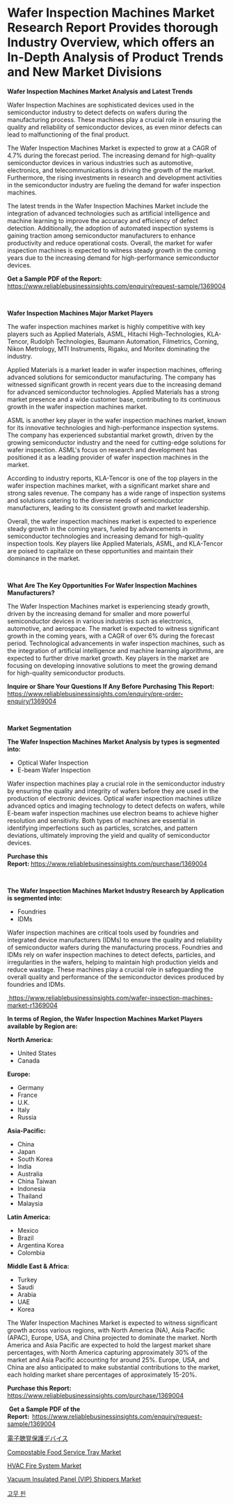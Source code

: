 <p><h1>Wafer Inspection Machines Market Research Report Provides thorough Industry Overview, which offers an In-Depth Analysis of Product Trends and New Market Divisions</h1></p><p><strong>Wafer Inspection Machines Market Analysis and Latest Trends</strong></p>
<p><p>Wafer Inspection Machines are sophisticated devices used in the semiconductor industry to detect defects on wafers during the manufacturing process. These machines play a crucial role in ensuring the quality and reliability of semiconductor devices, as even minor defects can lead to malfunctioning of the final product.</p><p>The Wafer Inspection Machines Market is expected to grow at a CAGR of 4.7% during the forecast period. The increasing demand for high-quality semiconductor devices in various industries such as automotive, electronics, and telecommunications is driving the growth of the market. Furthermore, the rising investments in research and development activities in the semiconductor industry are fueling the demand for wafer inspection machines.</p><p>The latest trends in the Wafer Inspection Machines Market include the integration of advanced technologies such as artificial intelligence and machine learning to improve the accuracy and efficiency of defect detection. Additionally, the adoption of automated inspection systems is gaining traction among semiconductor manufacturers to enhance productivity and reduce operational costs. Overall, the market for wafer inspection machines is expected to witness steady growth in the coming years due to the increasing demand for high-performance semiconductor devices.</p></p>
<p><strong>Get a Sample PDF of the Report:&nbsp;</strong> <a href="https://www.reliablebusinessinsights.com/enquiry/request-sample/1369004">https://www.reliablebusinessinsights.com/enquiry/request-sample/1369004</a></p>
<p>&nbsp;</p>
<p><strong>Wafer Inspection Machines Major Market Players</strong></p>
<p><p>The wafer inspection machines market is highly competitive with key players such as Applied Materials, ASML, Hitachi High-Technologies, KLA-Tencor, Rudolph Technologies, Baumann Automation, Filmetrics, Corning, Nikon Metrology, MTI Instruments, Rigaku, and Moritex dominating the industry.</p><p>Applied Materials is a market leader in wafer inspection machines, offering advanced solutions for semiconductor manufacturing. The company has witnessed significant growth in recent years due to the increasing demand for advanced semiconductor technologies. Applied Materials has a strong market presence and a wide customer base, contributing to its continuous growth in the wafer inspection machines market.</p><p>ASML is another key player in the wafer inspection machines market, known for its innovative technologies and high-performance inspection systems. The company has experienced substantial market growth, driven by the growing semiconductor industry and the need for cutting-edge solutions for wafer inspection. ASML's focus on research and development has positioned it as a leading provider of wafer inspection machines in the market.</p><p>According to industry reports, KLA-Tencor is one of the top players in the wafer inspection machines market, with a significant market share and strong sales revenue. The company has a wide range of inspection systems and solutions catering to the diverse needs of semiconductor manufacturers, leading to its consistent growth and market leadership.</p><p>Overall, the wafer inspection machines market is expected to experience steady growth in the coming years, fueled by advancements in semiconductor technologies and increasing demand for high-quality inspection tools. Key players like Applied Materials, ASML, and KLA-Tencor are poised to capitalize on these opportunities and maintain their dominance in the market.</p></p>
<p>&nbsp;</p>
<p><strong>What Are The Key Opportunities For Wafer Inspection Machines Manufacturers?</strong></p>
<p><p>The Wafer Inspection Machines market is experiencing steady growth, driven by the increasing demand for smaller and more powerful semiconductor devices in various industries such as electronics, automotive, and aerospace. The market is expected to witness significant growth in the coming years, with a CAGR of over 6% during the forecast period. Technological advancements in wafer inspection machines, such as the integration of artificial intelligence and machine learning algorithms, are expected to further drive market growth. Key players in the market are focusing on developing innovative solutions to meet the growing demand for high-quality semiconductor products.</p></p>
<p><strong>Inquire or Share Your Questions If Any Before Purchasing This Report:</strong> <a href="https://www.reliablebusinessinsights.com/enquiry/pre-order-enquiry/1369004">https://www.reliablebusinessinsights.com/enquiry/pre-order-enquiry/1369004</a></p>
<p>&nbsp;</p>
<p><strong>Market Segmentation</strong></p>
<p><strong>The Wafer Inspection Machines Market Analysis by types is segmented into:</strong></p>
<p><ul><li>Optical Wafer Inspection</li><li>E-beam Wafer Inspection</li></ul></p>
<p><p>Wafer inspection machines play a crucial role in the semiconductor industry by ensuring the quality and integrity of wafers before they are used in the production of electronic devices. Optical wafer inspection machines utilize advanced optics and imaging technology to detect defects on wafers, while E-beam wafer inspection machines use electron beams to achieve higher resolution and sensitivity. Both types of machines are essential in identifying imperfections such as particles, scratches, and pattern deviations, ultimately improving the yield and quality of semiconductor devices.</p></p>
<p><strong>Purchase this Report:&nbsp;</strong><a href="https://www.reliablebusinessinsights.com/purchase/1369004">https://www.reliablebusinessinsights.com/purchase/1369004</a></p>
<p>&nbsp;</p>
<p><strong>The Wafer Inspection Machines Market Industry Research by Application is segmented into:</strong></p>
<p><ul><li>Foundries</li><li>IDMs</li></ul></p>
<p><p>Wafer inspection machines are critical tools used by foundries and integrated device manufacturers (IDMs) to ensure the quality and reliability of semiconductor wafers during the manufacturing process. Foundries and IDMs rely on wafer inspection machines to detect defects, particles, and irregularities in the wafers, helping to maintain high production yields and reduce wastage. These machines play a crucial role in safeguarding the overall quality and performance of the semiconductor devices produced by foundries and IDMs.</p></p>
<p><a href="https://www.reliablebusinessinsights.com/wafer-inspection-machines-market-r1369004">&nbsp;https://www.reliablebusinessinsights.com/wafer-inspection-machines-market-r1369004</a></p>
<p><strong>In terms of Region, the Wafer Inspection Machines Market Players available by Region are:</strong></p>
<p>
    <p> <strong> North America: </strong>
        <ul>
            <li>United States</li>
            <li>Canada</li>
        </ul>
        </p> 
    <p> <strong> Europe: </strong>
        <ul>
            <li>Germany</li>
            <li>France</li>
            <li>U.K.</li>
            <li>Italy</li>
            <li>Russia</li>
        </ul>
        </p> 
    <p> <strong> Asia-Pacific: </strong>
        <ul>
            <li>China</li>
            <li>Japan</li>
            <li>South Korea</li>
            <li>India</li>
            <li>Australia</li>
            <li>China Taiwan</li>
            <li>Indonesia</li>
            <li>Thailand</li>
            <li>Malaysia</li>
        </ul>
        </p> 
    <p> <strong> Latin America: </strong>
        <ul>
            <li>Mexico</li>
            <li>Brazil</li>
            <li>Argentina Korea</li>
            <li>Colombia</li>
        </ul>
        </p> 
    <p> <strong> Middle East & Africa: </strong>
        <ul>
            <li>Turkey</li>
            <li>Saudi</li>
            <li>Arabia</li>
            <li>UAE</li>
            <li>Korea</li>
        </ul>
    </p>
    </p>
<p><p>The Wafer Inspection Machines Market is expected to witness significant growth across various regions, with North America (NA), Asia Pacific (APAC), Europe, USA, and China projected to dominate the market. North America and Asia Pacific are expected to hold the largest market share percentages, with North America capturing approximately 30% of the market and Asia Pacific accounting for around 25%. Europe, USA, and China are also anticipated to make substantial contributions to the market, each holding market share percentages of approximately 15-20%.</p></p>
<p><strong>Purchase this Report: </strong><a href="https://www.reliablebusinessinsights.com/purchase/1369004">https://www.reliablebusinessinsights.com/purchase/1369004</a></p>
<p>&nbsp;<strong>Get a Sample PDF of the Report:&nbsp;&nbsp;</strong><a href="https://www.reliablebusinessinsights.com/enquiry/request-sample/1369004">https://www.reliablebusinessinsights.com/enquiry/request-sample/1369004</a></p>
<p><strong></strong></p>
<p><p><a href="https://medium.com/@byroalenzuela76845/%E9%9B%BB%E5%AD%90%E8%81%B4%E8%A6%9A%E4%BF%9D%E8%AD%B7%E3%83%87%E3%83%90%E3%82%A4%E3%82%B9%E5%B8%82%E5%A0%B4%E3%81%AE%E5%88%86%E6%9E%90-%E3%81%9D%E3%81%AEcagr-%E5%B8%82%E5%A0%B4%E3%82%BB%E3%82%B0%E3%83%A1%E3%83%B3%E3%83%86%E3%83%BC%E3%82%B7%E3%83%A7%E3%83%B3-%E3%81%8A%E3%82%88%E3%81%B3%E3%82%B0%E3%83%AD%E3%83%BC%E3%83%90%E3%83%AB%E7%94%A3%E6%A5%AD%E6%A6%82%E8%A6%81-17f3343bafa8">電子聴覚保護デバイス</a></p><p><a href="https://github.com/cecuraprangm/Market-Research-Report-List-3/blob/main/compostable-food-service-tray-market.md">Compostable Food Service Tray Market</a></p><p><a href="https://issuu.com/reportprime-2/docs/hvac-fire-system-market-size-2030.pptx">HVAC Fire System Market</a></p><p><a href="https://github.com/ChiragRP21/Market-Research-Report-List-5/blob/main/vacuum-insulated-panel-vip-shippers-market.md">Vacuum Insulated Panel (VIP) Shippers Market</a></p><p><a href="https://medium.com/@jackiefauhey9089475/%EA%B3%A0%EB%AC%B4-%EC%A7%80%EB%8A%90%EB%9F%AC%EB%AF%B8-%EC%8B%9C%EC%9E%A5-%EB%B3%B4%EA%B3%A0%EC%84%9C%EB%8A%94-%EC%9D%B4-%EC%8B%9C%EC%9E%A5%EC%9D%98-%EC%B5%9C%EC%8B%A0-%ED%8A%B8%EB%A0%8C%EB%93%9C%EC%99%80-%EC%84%B1%EC%9E%A5-%EA%B8%B0%ED%9A%8C%EB%A5%BC-%EB%B3%B4%EC%97%AC%EC%A4%8D%EB%8B%88%EB%8B%A4-3ce8f7afe98f">고무 핀</a></p></p>